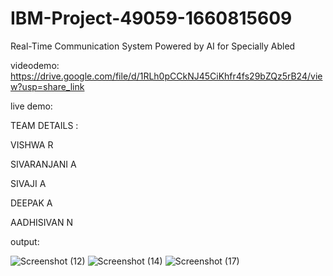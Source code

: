 # IBM-Project-49059-1660815609
Real-Time Communication System Powered by AI for Specially Abled


videodemo:
https://drive.google.com/file/d/1RLh0pCCkNJ45CiKhfr4fs29bZQz5rB24/view?usp=share_link

live demo:

TEAM DETAILS :

VISHWA R

SIVARANJANI A

SIVAJI A

DEEPAK A

AADHISIVAN N

output:

![Screenshot (12)](https://user-images.githubusercontent.com/113988327/202846690-aad5574b-16b0-472f-86d5-29a6e24679d0.png)
![Screenshot (14)](https://user-images.githubusercontent.com/113988327/202846694-3ae1e5c3-50ed-4320-a757-9d10763e7bbf.png)
![Screenshot (17)](https://user-images.githubusercontent.com/113988327/202846695-8b7238ff-3fcb-469d-a0cf-973853f75c21.png)

